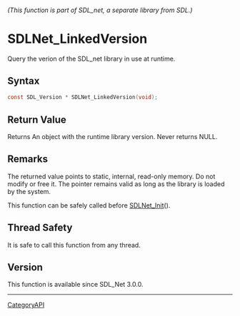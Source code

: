 ###### (This function is part of SDL_net, a separate library from SDL.)
# SDLNet_LinkedVersion

Query the verion of the SDL_net library in use at runtime.

## Syntax

```c
const SDL_Version * SDLNet_LinkedVersion(void);

```

## Return Value

Returns An object with the runtime library version. Never returns NULL.

## Remarks

The returned value points to static, internal, read-only memory. Do not
modify or free it. The pointer remains valid as long as the library is
loaded by the system.

This function can be safely called before [SDLNet_Init](SDLNet_Init)().

## Thread Safety

It is safe to call this function from any thread.

## Version

This function is available since SDL_Net 3.0.0.

----
[CategoryAPI](CategoryAPI)

